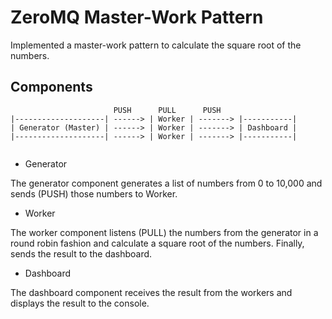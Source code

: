 # ZeroMQ Master-Work Pattern

Implemented a master-work pattern to calculate the square root of the numbers.

## Components
```
                       PUSH      PULL      PUSH 
|--------------------| ------> | Worker | -------> |-----------|
| Generator (Master) | ------> | Worker | -------> | Dashboard |
|--------------------| ------> | Worker | -------> |-----------|


```


* Generator

The generator component generates a list of numbers from 0 to 10,000 and sends (PUSH) those numbers to Worker.

* Worker

The worker component listens (PULL) the numbers from the generator in a round robin fashion and calculate a square root of the numbers. Finally, sends the result to the dashboard.

* Dashboard

The dashboard component receives the result from the workers and displays the result to the console.
